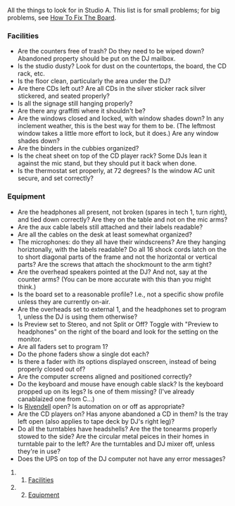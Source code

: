 All the things to look for in Studio A. This list is for small problems; for big problems, see [How To Fix The Board](https://wiki.wmfo.org/Operations/Axia_and_Telos/Fixing_the_Board "Fixing the Board").

### Facilities

-   Are the counters free of trash? Do they need to be wiped down? Abandoned property should be put on the DJ mailbox.
-   Is the studio dusty? Look for dust on the countertops, the board, the CD rack, etc.
-   Is the floor clean, particularly the area under the DJ?
-   Are there CDs left out? Are all CDs in the silver sticker rack silver stickered, and seated properly?
-   Is all the signage still hanging properly?
-   Are there any graffitti where it shouldn't be?
-   Are the windows closed and locked, with window shades down? In any inclement weather, this is the best way for them to be. (The leftmost window takes a little more effort to lock, but it does.) Are any window shades down?
-   Are the binders in the cubbies organized?
-   Is the cheat sheet on top of the CD player rack? Some DJs lean it against the mic stand, but they should put it back when done.
-   Is the thermostat set properly, at 72 degrees? Is the window AC unit secure, and set correctly?

### Equipment

-   Are the headphones all present, not broken (spares in tech 1, turn right), and tied down correctly? Are they on the table and not on the mic arms?
-   Are the aux cable labels still attached and their labels readable?
-   Are all the cables on the desk at least somewhat organized?
-   The microphones: do they all have their windscreens? Are they hanging horiztonally, with the labels readable? Do all 16 shock cords latch on the to short diagonal parts of the frame and not the horizontal or vertical parts? Are the screws that attach the shockmount to the arm tight?
-   Are the overhead speakers pointed at the DJ? And not, say at the counter arms? (You can be more accurate with this than you might think.)
-   Is the board set to a reasonable profile? I.e., not a specific show profile unless they are currently on-air.
-   Are the overheads set to external 1, and the headphones set to program 1, unless the DJ is using them otherwise?
-   Is Preview set to Stereo, and not Split or Off? Toggle with "Preview to headphones" on the right of the board and look for the setting on the monitor.
-   Are all faders set to program 1?
-   Do the phone faders show a single dot each?
-   Is there a fader with its options displayed onscreen, instead of being properly closed out of?
-   Are the computer screens aligned and positioned correctly?
-   Do the keyboard and mouse have enough cable slack? Is the keyboard propped up on its legs? Is one of them missing? (I've already canablaized one from C…)
-   Is [Rivendell](https://wiki.wmfo.org/Operations/Rivendell "Rivendell") open? Is automation on or off as appropriate?
-   Are the CD players on? Has anyone abandoned a CD in them? Is the tray left open (also applies to tape deck by DJ's right leg)?
-   Do all the turntables have headshells? Are the the tonearms properly stowed to the side? Are the circular metal peices in their homes in turntable pair to the left? Are the turntables and DJ mixer off, unless they're in use?
-   Does the UPS on top of the DJ computer not have any error messages?

1.  1. [Facilities](#Facilities)
2.  2. [Equipment](#Equipment)

